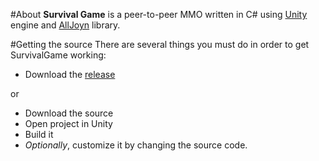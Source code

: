 #About
<strong>Survival Game</strong> is a peer-to-peer MMO written in C# using <a href="https://unity3d.com">Unity</a> engine and <a href="https://allseenalliance.org/">AllJoyn</a> library.

#Getting the source
There are several things you must do in order to get SurvivalGame working: 
<ul>
  <li>Download the <a href="https://github.com/sea1and/SurvivalGame/releases/tag/Alpha">release</a></li>
</ul>
or
<ul>
  <li>Download the source</li>
  <li>Open project in Unity</li>
  <li>Build it</li>
  <li><em>Optionally</em>, customize it by changing the source code.</li>
</ul>
